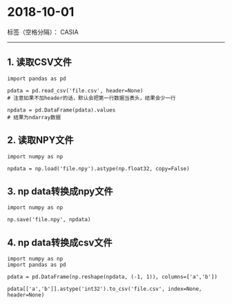 ﻿# 2018-10-01

标签（空格分隔）： CASIA

---

## 1. 读取CSV文件

```
import pandas as pd

pdata = pd.read_csv('file.csv', header=None)
# 注意如果不加header的话，默认会把第一行数据当表头，结果会少一行

npdata = pd.DataFrame(pdata).values
# 结果为ndarray数据
```

## 2. 读取NPY文件

```
import numpy as np

npdata = np.load('file.npy').astype(np.float32, copy=False)

```

## 3. np data转换成npy文件

```
import numpy as np

np.save('file.npy', npdata)
```

## 4. np data转换成csv文件

```
import numpy as np
import pandas as pd

pdata = pd.DataFrame(np.reshape(npdata, (-1, 1)), columns=['a','b'])

pdata[['a','b']].astype('int32').to_csv('file.csv', index=None, header=None)

```